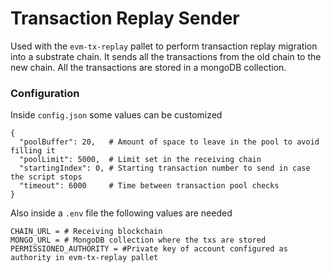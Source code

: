 # Transaction Replay Sender

Used with the `evm-tx-replay` pallet to perform transaction replay migration into a substrate chain. It sends all the transactions from the old chain to the new chain. All the transactions are stored in a mongoDB collection.

### Configuration

Inside `config.json` some values can be customized

```
{
  "poolBuffer": 20,   # Amount of space to leave in the pool to avoid filling it
  "poolLimit": 5000,  # Limit set in the receiving chain
  "startingIndex": 0, # Starting transaction number to send in case the script stops
  "timeout": 6000     # Time between transaction pool checks
}
```

Also inside a `.env` file the following values are needed

```
CHAIN_URL = # Receiving blockchain
MONGO_URL = # MongoDB collection where the txs are stored
PERMISSIONED_AUTHORITY = #Private key of account configured as authority in evm-tx-replay pallet
```
